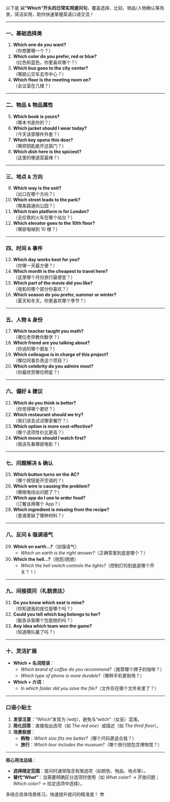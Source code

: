 以下是 **以“Which”开头的日常实用提问句**，覆盖选择、比较、物品/人物确认等场景，简洁实用，助你快速掌握英语口语交流！

---

### **一、基础选择类**

1. **Which one do you want?**  
   （你想要哪一个？）
2. **Which color do you prefer, red or blue?**  
   （红色和蓝色，你更喜欢哪个？）
3. **Which bus goes to the city center?**  
   （哪路公交车去市中心？）
4. **Which floor is the meeting room on?**  
   （会议室在几楼？）

---

### **二、物品 & 物品属性**

5. **Which book is yours?**  
   （哪本书是你的？）
6. **Which jacket should I wear today?**  
   （今天该穿哪件外套？）
7. **Which key opens this door?**  
   （哪把钥匙能开这扇门？）
8. **Which dish here is the spiciest?**  
   （这里的哪道菜最辣？）

---

### **三、地点 & 方向**

9. **Which way is the exit?**  
   （出口在哪个方向？）
10. **Which street leads to the park?**  
    （哪条路通向公园？）
11. **Which train platform is for London?**  
    （去伦敦的火车在哪个站台？）
12. **Which elevator goes to the 10th floor?**  
    （哪部电梯到 10 楼？）

---

### **四、时间 & 事件**

13. **Which day works best for you?**  
    （你哪一天最方便？）
14. **Which month is the cheapest to travel here?**  
    （这里哪个月份旅行最便宜？）
15. **Which part of the movie did you like?**  
    （电影的哪个部分你喜欢？）
16. **Which season do you prefer, summer or winter?**  
    （夏天和冬天，你更喜欢哪个季节？）

---

### **五、人物 & 身份**

17. **Which teacher taught you math?**  
    （哪位老师教你数学？）
18. **Which friend are you talking about?**  
    （你说的哪个朋友？）
19. **Which colleague is in charge of this project?**  
    （哪位同事负责这个项目？）
20. **Which celebrity do you admire most?**  
    （你最欣赏哪位明星？）

---

### **六、偏好 & 建议**

21. **Which do you think is better?**  
    （你觉得哪个更好？）
22. **Which restaurant should we try?**  
    （我们该去试试哪家餐厅？）
23. **Which option is more cost-effective?**  
    （哪个选项性价比更高？）
24. **Which movie should I watch first?**  
    （我该先看哪部电影？）

---

### **七、问题解决 & 确认**

25. **Which button turns on the AC?**  
    （哪个按钮是开空调的？）
26. **Which wire is causing the problem?**  
    （哪根电线出问题了？）
27. **Which app do I use to order food?**  
    （订餐该用哪个 App？）
28. **Which ingredient is missing from the recipe?**  
    （食谱里缺了哪种材料？）

---

### **八、反问 & 强调语气**

29. **Which on earth...?**（加强语气）
    - _Which on earth is the right answer?_（正确答案到底是哪个？）
30. **Which the hell...?**（抱怨/困惑）
    - _Which the hell switch controls the lights?_（控制灯的到底是哪个开关？！）

---

### **九、间接提问（礼貌表达）**

31. **Do you know which seat is mine?**  
    （你知道我的座位是哪个吗？）
32. **Could you tell which bag belongs to her?**  
    （能告诉我哪个包是她的吗？）
33. **Any idea which team won the game?**  
    （知道哪队赢了吗？）

---

### **十、灵活扩展**

- **Which + 名词短语**：
  - _Which brand of coffee do you recommend?_（推荐哪个牌子的咖啡？）
  - _Which type of phone is more durable?_（哪种手机更耐用？）
- **Which + 介词**：
  - _In which folder did you save the file?_（文件存在哪个文件夹里了？）

---

### **口语小贴士**

1. **发音注意**：“Which”发音为 /wɪtʃ/，避免与“witch”（女巫）混淆。
2. **简化回答**：直接指出选项（如 _The red one_）或描述（如 _The third floor_）。
3. **场景联想**：
   - **购物**：_Which size fits me better?_（哪个尺码更适合我？）
   - **旅行**：_Which tour includes the museum?_（哪个旅行团包含博物馆？）

---

**核心用法总结**：

- **选择限定范围**：提问时通常隐含有限选项（如颜色、物品、地点等）。
- **替代“What”**：当需要明确区分选项时使用（如 _What color?_ → 开放问题；_Which color?_ → 给定选项中选择）。

多结合具体场景练习，快速提升提问的精准度！ 😎
